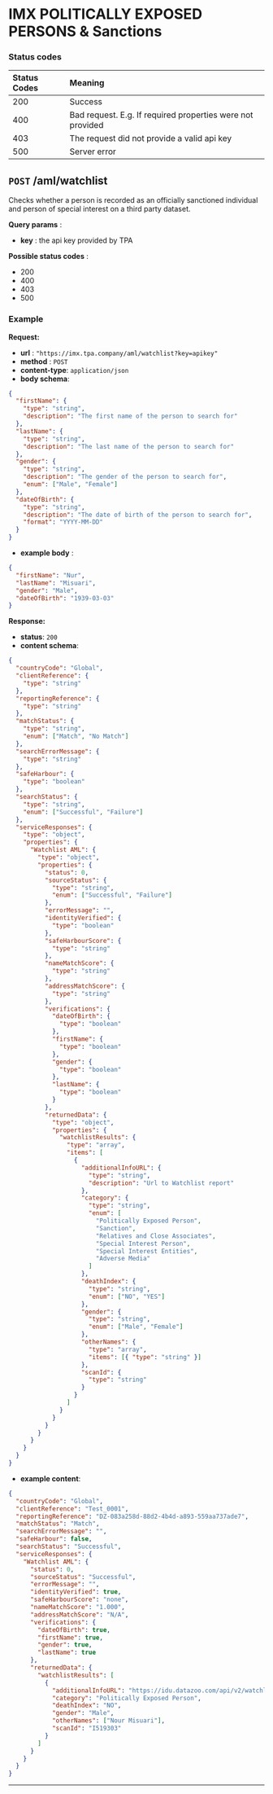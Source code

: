 # IMX POLITICALLY EXPOSED PERSONS & Sanctions

### Status codes

| Status Codes | Meaning                                                    |
| :----------- | :--------------------------------------------------------- |
| 200          | Success                                                    |
| 400          | Bad request. E.g. If required properties were not provided |
| 403          | The request did not provide a valid api key                |
| 500          | Server error                                               |

## `POST` /aml/watchlist

Checks whether a person is recorded as an officially sanctioned individual and person of special interest on a third party dataset.

**Query params** :

- **key** : the api key provided by TPA

**Possible status codes** :

- 200
- 400
- 403
- 500

### Example

**Request:**

- **url** : `"https://imx.tpa.company/aml/watchlist?key=apikey"`
- **method** : `POST`
- **content-type**: `application/json`
- **body schema**:

```json
{
  "firstName": {
    "type": "string",
    "description": "The first name of the person to search for"
  },
  "lastName": {
    "type": "string",
    "description": "The last name of the person to search for"
  },
  "gender": {
    "type": "string",
    "description": "The gender of the person to search for",
    "enum": ["Male", "Female"]
  },
  "dateOfBirth": {
    "type": "string",
    "description": "The date of birth of the person to search for",
    "format": "YYYY-MM-DD"
  }
}
```

- **example body** :

```json
{
  "firstName": "Nur",
  "lastName": "Misuari",
  "gender": "Male",
  "dateOfBirth": "1939-03-03"
}
```

**Response:**

- **status**: `200`
- **content schema**:

```json
{
  "countryCode": "Global",
  "clientReference": {
    "type": "string"
  },
  "reportingReference": {
    "type": "string"
  },
  "matchStatus": {
    "type": "string",
    "enum": ["Match", "No Match"]
  },
  "searchErrorMessage": {
    "type": "string"
  },
  "safeHarbour": {
    "type": "boolean"
  },
  "searchStatus": {
    "type": "string",
    "enum": ["Successful", "Failure"]
  },
  "serviceResponses": {
    "type": "object",
    "properties": {
      "Watchlist AML": {
        "type": "object",
        "properties": {
          "status": 0,
          "sourceStatus": {
            "type": "string",
            "enum": ["Successful", "Failure"]
          },
          "errorMessage": "",
          "identityVerified": {
            "type": "boolean"
          },
          "safeHarbourScore": {
            "type": "string"
          },
          "nameMatchScore": {
            "type": "string"
          },
          "addressMatchScore": {
            "type": "string"
          },
          "verifications": {
            "dateOfBirth": {
              "type": "boolean"
            },
            "firstName": {
              "type": "boolean"
            },
            "gender": {
              "type": "boolean"
            },
            "lastName": {
              "type": "boolean"
            }
          },
          "returnedData": {
            "type": "object",
            "properties": {
              "watchlistResults": {
                "type": "array",
                "items": [
                  {
                    "additionalInfoURL": {
                      "type": "string",
                      "description": "Url to Watchlist report"
                    },
                    "category": {
                      "type": "string",
                      "enum": [
                        "Politically Exposed Person",
                        "Sanction",
                        "Relatives and Close Associates",
                        "Special Interest Person",
                        "Special Interest Entities",
                        "Adverse Media"
                      ]
                    },
                    "deathIndex": {
                      "type": "string",
                      "enum": ["NO", "YES"]
                    },
                    "gender": {
                      "type": "string",
                      "enum": ["Male", "Female"]
                    },
                    "otherNames": {
                      "type": "array",
                      "items": [{ "type": "string" }]
                    },
                    "scanId": {
                      "type": "string"
                    }
                  }
                ]
              }
            }
          }
        }
      }
    }
  }
}
```

- **example content**:

```json
{
  "countryCode": "Global",
  "clientReference": "Test_0001",
  "reportingReference": "DZ-083a258d-88d2-4b4d-a893-559aa737ade7",
  "matchStatus": "Match",
  "searchErrorMessage": "",
  "safeHarbour": false,
  "searchStatus": "Successful",
  "serviceResponses": {
    "Watchlist AML": {
      "status": 0,
      "sourceStatus": "Successful",
      "errorMessage": "",
      "identityVerified": true,
      "safeHarbourScore": "none",
      "nameMatchScore": "1.000",
      "addressMatchScore": "N/A",
      "verifications": {
        "dateOfBirth": true,
        "firstName": true,
        "gender": true,
        "lastName": true
      },
      "returnedData": {
        "watchlistResults": [
          {
            "additionalInfoURL": "https://idu.datazoo.com/api/v2/watchlist/PDF/519303",
            "category": "Politically Exposed Person",
            "deathIndex": "NO",
            "gender": "Male",
            "otherNames": ["Nour Misuari"],
            "scanId": "I519303"
          }
        ]
      }
    }
  }
}
```

---
